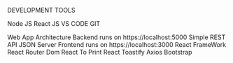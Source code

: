 DEVELOPMENT TOOLS

Node JS
React JS
VS CODE
GIT

Web App Architecture
Backend runs on https://localhost:5000 Simple REST API JSON Server
Frontend runs on https://localhost:3000 React FrameWork React Router Dom React To Print React Toastify Axios Bootstrap
